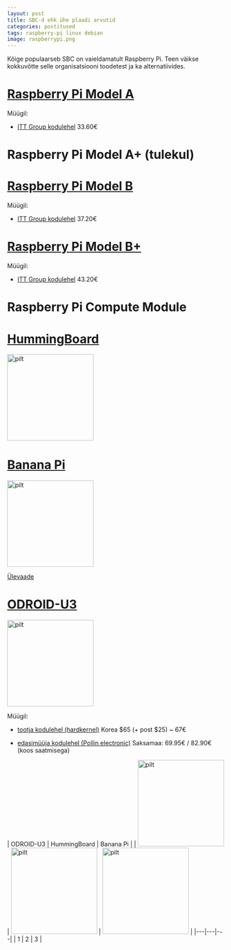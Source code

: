 ```yaml
---
layout: post
title: SBC-d ehk ühe plaadi arvutid
categories: postitused
tags: raspberry-pi linux debian
image: raspberrypi.png
---
```

Kõige populaarseb SBC on vaieldamatult Raspberry Pi. Teen väikse kokkuvõtte selle organisatsiooni toodetest ja ka alternatiivides.

# [Raspberry Pi Model A](http://www.raspberrypi.org/product/model-a/)

Müügil:

- [ITT Group kodulehel](http://www.ittgroup.ee/et/e-shop/detail/24-raspberry-pi/flypage/283-raspberry-pi-mudel-a-256-mb?sef=hcfp) 33.60€

# Raspberry Pi Model A+ (tulekul)
# [Raspberry Pi Model B](http://www.raspberrypi.org/product/model-b/)

Müügil:

- [ITT Group kodulehel](http://www.ittgroup.ee/et/e-shop/detail/24-raspberry-pi/flypage/227-raspberry-pi-mudel-b-512-mb?sef=hcfp) 37.20€

# [Raspberry Pi Model B+](http://www.raspberrypi.org/product/model-b-plus/)

Müügil:

- [ITT Group kodulehel](http://www.ittgroup.ee/et/e-shop/detail/24-raspberry-pi/flypage/473-raspberry-pi-mudel-b?sef=hcfp) 43.20€

# Raspberry Pi Compute Module

# [HummingBoard](http://www.solid-run.com/products/hummingboard/linux-sbc-specifications/)

![pilt]({{page.url}}HummingBoard.png)


# [Banana Pi](http://www.bananapi.org/p/product.html)

![pilt]({{page.url}}banana-pi.jpg)

[Ülevaade](http://raspi.tv/2014/banana-pi-review-first-impressions)

# [ODROID-U3](http://hardkernel.com/main/products/prdt_info.php?g_code=G138745696275)

![pilt]({{page.url}}odroid-u3.jpg)

Müügil:

- [tootja kodulehel (hardkernel)](http://www.hardkernel.com/main/products/prdt_info.php?g_code=G138745696275) Korea $65 (+ post $25) ~  67€

- [edasimüüja kodulehel (Pollin electronic)](http://www.pollin.de/shop/dt/NTM3OTgxOTk-/Bausaetze_Module/Entwicklerboards/ODROID_U3_Einplatinen_Computer_Cortex_A9_QuadCore_2_GB.html) Saksamaa: 69.95€ / 82.90€ (koos saatmisega)

| ODROID-U3                          | HummingBoard                          | Banana Pi                          |
| ![pilt]({{page.url}}odroid-u3.jpg) | ![pilt]({{page.url}}HummingBoard.png) | ![pilt]({{page.url}}banana-pi.jpg) |
|---|---|---|
|  1 | 2  | 3  |

<style>
img[alt=pilt] { width: 200px;}
</style>
